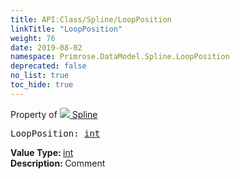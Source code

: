 ```yaml
---
title: API:Class/Spline/LoopPosition
linkTitle: "LoopPosition"
weight: 76
date: 2019-08-02
namespace: Primrose.DataModel.Spline.LoopPosition
deprecated: false
no_list: true
toc_hide: true
---
```

Property of <a href="/docs/api-reference/Class/Spline"><img src="/icons/silk/curve.png"/>&nbsp;Spline</a>
<pre class="method-declaration">
LoopPosition: <a class="type" href="/docs/api-reference/System/Primitives#int32">int</a></pre>
<b>Value Type: </b>
<a class="type" href="/docs/api-reference/System/Primitives#int32">int</a>
<br/>
<b>Description: </b>
Comment

